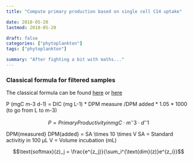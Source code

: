 ```yaml
---
title: "Compute primary production based on single cell C14 uptake"

date: 2018-05-20
lastmod: 2018-05-20

draft: false
categories: ["phytoplankton"]
tags: ["phytoplankton"]

summary: "After fighting a bit with maths..."
---
```


### Classical formula for filtered samples

The classical formula can be found [here](http://hahana.soest.hawaii.edu/hot/protocols/chap14.html) or [here](http://www.montana.edu/priscu/documents/LTER-methods-web-page/Method_Manual_AC_22_Feb_2017.pdf)

P (mgC m-3 d-1) = DIC (mg L-1) * DPM measure /DPM added * 1.05 * 1000 (to go from L to m-3)

$$P = Primary Productivity in mgC \cdot m^-3 \cdot d^-1$$

DPM\{measured}
DPM\{added} = SA \times 10 \times  V
SA = Standard activitiy in 100 µL
V = Volume incubation (mL)

$$\text{softmax}(z)_j = \frac{e^{z_j}}{\sum_i^{\text{dim}(z)}e^{z_i}}$$
